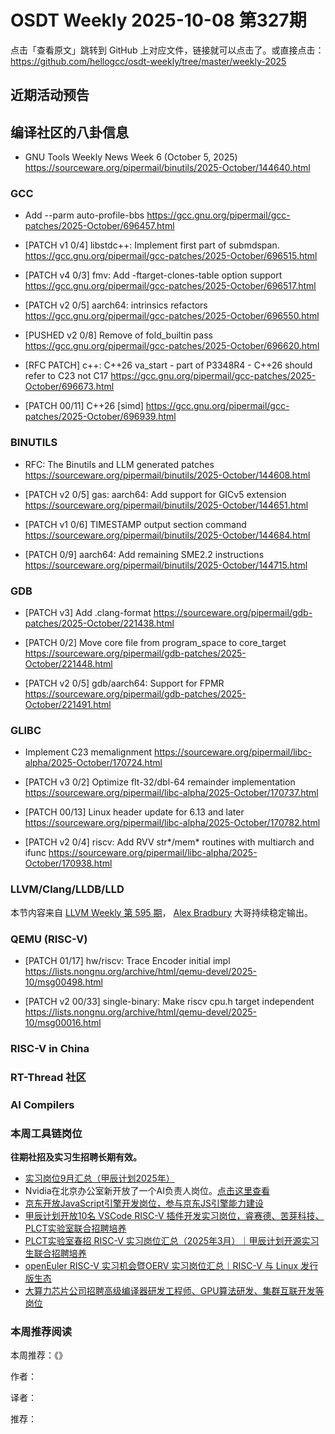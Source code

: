 # OSDT Weekly 2025-10-08 第327期

点击「查看原文」跳转到 GitHub 上对应文件，链接就可以点击了。或直接点击：
https://github.com/hellogcc/osdt-weekly/tree/master/weekly-2025

## 近期活动预告

## 编译社区的八卦信息

- GNU Tools Weekly News Week 6 (October 5, 2025)
  https://sourceware.org/pipermail/binutils/2025-October/144640.html

### GCC

- Add --parm auto-profile-bbs
  https://gcc.gnu.org/pipermail/gcc-patches/2025-October/696457.html

- [PATCH v1 0/4] libstdc++: Implement first part of submdspan.
  https://gcc.gnu.org/pipermail/gcc-patches/2025-October/696515.html

- [PATCH v4 0/3] fmv: Add -ftarget-clones-table option support
  https://gcc.gnu.org/pipermail/gcc-patches/2025-October/696517.html

- [PATCH v2 0/5] aarch64: intrinsics refactors
  https://gcc.gnu.org/pipermail/gcc-patches/2025-October/696550.html

- [PUSHED v2 0/8] Remove of fold_builtin pass
  https://gcc.gnu.org/pipermail/gcc-patches/2025-October/696620.html

- [RFC PATCH] c++: C++26 va_start - part of P3348R4 - C++26 should refer to C23 not C17
  https://gcc.gnu.org/pipermail/gcc-patches/2025-October/696673.html

- [PATCH 00/11] C++26 [simd]
  https://gcc.gnu.org/pipermail/gcc-patches/2025-October/696939.html

### BINUTILS

- RFC: The Binutils and LLM generated patches
  https://sourceware.org/pipermail/binutils/2025-October/144608.html

- [PATCH v2 0/5] gas: aarch64: Add support for GICv5 extension
  https://sourceware.org/pipermail/binutils/2025-October/144651.html

- [PATCH v1 0/6] TIMESTAMP output section command
  https://sourceware.org/pipermail/binutils/2025-October/144684.html

- [PATCH 0/9] aarch64: Add remaining SME2.2 instructions
  https://sourceware.org/pipermail/binutils/2025-October/144715.html

### GDB

- [PATCH v3] Add .clang-format
  https://sourceware.org/pipermail/gdb-patches/2025-October/221438.html

- [PATCH 0/2] Move core file from program_space to core_target
  https://sourceware.org/pipermail/gdb-patches/2025-October/221448.html

- [PATCH v2 0/5] gdb/aarch64: Support for FPMR
  https://sourceware.org/pipermail/gdb-patches/2025-October/221491.html

### GLIBC

- Implement C23 memalignment
  https://sourceware.org/pipermail/libc-alpha/2025-October/170724.html

- [PATCH v3 0/2] Optimize flt-32/dbl-64 remainder implementation
  https://sourceware.org/pipermail/libc-alpha/2025-October/170737.html

- [PATCH 00/13] Linux header update for 6.13 and later
  https://sourceware.org/pipermail/libc-alpha/2025-October/170782.html

- [PATCH v2 0/4] riscv: Add RVV str*/mem* routines with multiarch and ifunc
  https://sourceware.org/pipermail/libc-alpha/2025-October/170938.html

### LLVM/Clang/LLDB/LLD

本节内容来自 [LLVM Weekly 第 595 期](http://llvmweekly.org/issue/595)，
[Alex Bradbury](https://www.linkedin.com/in/alex-bradbury/) 大哥持续稳定输出。

### QEMU (RISC-V)

- [PATCH 01/17] hw/riscv: Trace Encoder initial impl
  https://lists.nongnu.org/archive/html/qemu-devel/2025-10/msg00498.html

- [PATCH v2 00/33] single-binary: Make riscv cpu.h target independent
  https://lists.nongnu.org/archive/html/qemu-devel/2025-10/msg00016.html

### RISC-V in China

### RT-Thread 社区

### AI Compilers

### 本周工具链岗位

**往期社招及实习生招聘长期有效。**

- [实习岗位9月汇总（甲辰计划2025年）](https://mp.weixin.qq.com/s/WgyuFcFQD8ZIBcbTMFP3Mw)
- Nvidia在北京办公室新开放了一个AI负责人岗位。[点击这里查看](https://nvidia.wd5.myworkdayjobs.com/en-US/NVIDIAExternalCareerSite/details/Product-Manager---Open-Models_JR2003771-1)
- [京东开放JavaScript引擎开发岗位，参与京东JS引擎能力建设](https://mp.weixin.qq.com/s/x8jk327-2ORgEDNritYkAQ)
- [甲辰计划开放10名 VSCode RISC-V 插件开发实习岗位，睿赛德、苦芽科技、PLCT实验室联合招聘培养](https://mp.weixin.qq.com/s/zbMmsuAb3_XwBByTdKYM-Q)
- [PLCT实验室春招 RISC-V 实习岗位汇总（2025年3月）｜甲辰计划开源实习生联合招聘培养](https://mp.weixin.qq.com/s/no5v_YeGI3LUE7mYv5wUpQ)
- [openEuler RISC-V 实习机会暨OERV 实习岗位汇总｜RISC-V 与 Linux 发行版生态](https://mp.weixin.qq.com/s/87XEhORtte_iTTZqjinX2g)
- [大算力芯片公司招聘高级编译器研发工程师、GPU算法研发、集群互联开发等岗位](https://mp.weixin.qq.com/s/ONoNJ5jZmL794AdtlHrDuQ)

### 本周推荐阅读

本周推荐：《》

作者：

译者：

推荐：

